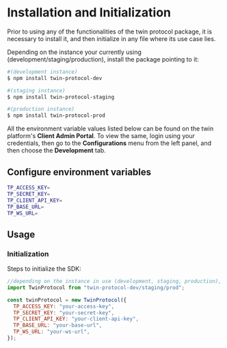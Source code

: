 # Installation and Initialization

Prior to using any of the functionalities of the twin protocol package, it is necessary to install it, and then initialize in any file where its use case lies.

Depending on the instance your currently using (development/staging/production), install the package pointing to it:

```bash
#(development instance)
$ npm install twin-protocol-dev
```

```bash
#(staging instance)
$ npm install twin-protocol-staging
```

```bash
#(production instance)
$ npm install twin-protocol-prod
```

All the environment variable values listed below can be found on the twin platform's **Client Admin Portal**. To view the same, login using your credentials, then go to the **Configurations** menu from the left panel, and then choose the **Development** tab.

## Configure environment variables

```bash
TP_ACCESS_KEY=
TP_SECRET_KEY=
TP_CLIENT_API_KEY=
TP_BASE_URL=
TP_WS_URL=
```

## Usage

### Initialization

Steps to initialize the SDK:

```javascript
//depending on the instance in use (development, staging, production), make changes accordingly (ie, dev/staging/prod as the suffix for package name)
import TwinProtocol from "twin-protocol-dev/staging/prod";

const twinProtocol = new TwinProtocol({
  TP_ACCESS_KEY: "your-access-key",
  TP_SECRET_KEY: "your-secret-key",
  TP_CLIENT_API_KEY: "your-client-api-key",
  TP_BASE_URL: "your-base-url",
  TP_WS_URL: "your-ws-url",
});

```